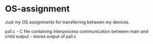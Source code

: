 # OS-assignment

Just my OS assignments for transferring between my devices.

pa1.c - C file containing interprocess communication between main and child
output - stores output of pa1.c
